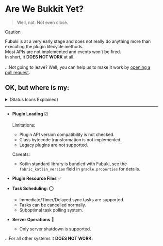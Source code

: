 # Are We Bukkit Yet?

> Well, not. Not even close.

> [!CAUTION]
> Fubuki is at a very early stage and does not really do anything more than executing the plugin lifecycle methods.  
> Most APIs are not implemented and events won't be fired.  
> In short, it **DOES NOT WORK** at all.  
> <br/>
> ...Not going to leave? Well, you can help us to make it work
> by [opening a pull request](https://github.com/skjsjhb/Fubuki/compare).

## OK, but where is my:

<details>
<summary>(Status Icons Explained)</summary>

- :white_check_mark: **Supported** (Works flawlessly with existing plugins)
- :ballot_box_with_check: **Mostly Supported** (Works with caveats/limitations, but plugins should mostly function)
- :o: **Partially Supported** (Some parts are missing and plugins may not function)
- :hammer: **Work In Progress** (Plugins will not work, but we're actively developing)
- :x: **Not Supported** (Not implemented and will not work)

</details>

---

- **Plugin Loading** :ballot_box_with_check:

  Limitations:

  - Plugin API version compatibility is not checked.
  - Class bytecode transformation is not implemented.
  - Legacy plugins are not supported.

  Caveats:

  - Kotlin standard library is bundled with Fubuki, see the `fabric_kotlin_version` field in `gradle.properties` for
    details.

- **Plugin Resource Files** :white_check_mark:

- **Task Scheduling**: :o:
  - Immediate/Timer/Delayed sync tasks are supported.
  - Tasks can be cancelled normally.
  - Suboptimal task polling system.

- **Server Operations** :hammer:

  - Only server shutdown is supported.

...For all other systems it **DOES NOT WORK**. 
